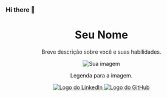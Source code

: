 ### Hi there 👋

<!--
**paivadotcom/paivadotcom** is a ✨ _special_ ✨ repository because its `README.md` (this file) appears on your GitHub profile.

Here are some ideas to get you started:

- 🔭 I’m currently working on ...
- 🌱 I’m currently learning ...
- 👯 I’m looking to collaborate on ...
- 🤔 I’m looking for help with ...
- 💬 Ask me about ...
- 📫 How to reach me: ...
- 😄 Pronouns: ...
- ⚡ Fun fact: ...
-->

<div align="center">
  <h1>Seu Nome</h1>
  <p>Breve descrição sobre você e suas habilidades.</p>
</div>

<div align="center">
  <img src="https://caminho/para/sua/imagem.png" alt="Sua imagem">
  <p>Legenda para a imagem.</p>
</div>

<div align="center">
  <a href="https://www.linkedin.com/in/seu-usuario/" target="_blank">
    <img src="https://caminho/para/o/linkedin.png" alt="Logo do LinkedIn">
  </a>
  <a href="https://github.com/seu-usuario" target="_blank">
    <img src="https://caminho/para/o/github.png" alt="Logo do GitHub">
  </a>
</div>

